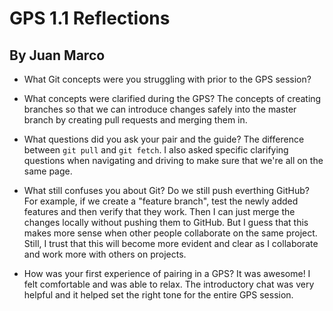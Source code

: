 # GPS 1.1 Reflections

## By Juan Marco

* What Git concepts were you struggling with prior to the GPS session?

* What concepts were clarified during the GPS?
The concepts of creating branches so that we can introduce changes safely into the master branch by creating pull requests and merging them in.

* What questions did you ask your pair and the guide?
The difference between `git pull` and `git fetch`. I also asked specific clarifying questions when navigating and driving to make sure that we're all on the same page.


* What still confuses you about Git?
Do we still push everthing GitHub? For example, if we create a "feature branch", test the newly added features and then verify that they work. Then I can just merge the changes locally without pushing them to GitHub. But I guess that this makes more sense when other people collaborate on the same project. Still, I trust that this will become more evident and clear as I collaborate and work more with others on projects.

* How was your first experience of pairing in a GPS?
It was awesome! I felt comfortable and was able to relax. The introductory chat was very helpful and it helped set the right tone for the entire GPS session.

